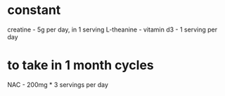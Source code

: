 # constant

creatine - 5g per day, in 1 serving
L-theanine - 
vitamin d3 - 1 serving per day
# to take in 1 month cycles 
NAC - 200mg * 3 servings per day

